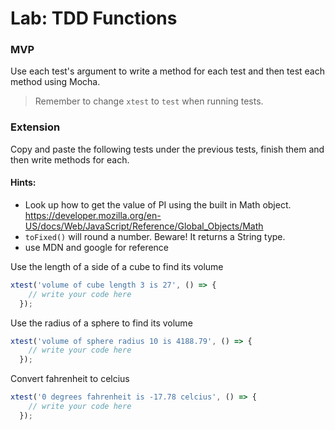 # Lab: TDD Functions

### MVP
Use each test's argument to write a method for each test and then test each method using Mocha.

> Remember to change `xtest` to `test` when running tests.

### Extension

Copy and paste the following tests under the previous tests, finish them and then write methods for each.

#### Hints:
- Look up how to get the value of PI using the built in Math object.
https://developer.mozilla.org/en-US/docs/Web/JavaScript/Reference/Global_Objects/Math
- `toFixed()` will round a number. Beware! It returns a String type.
- use MDN and google for reference

Use the length of a side of a cube to find its volume
```js
xtest('volume of cube length 3 is 27', () => {
    // write your code here
  });
```

Use the radius of a sphere to find its volume
```js
xtest('volume of sphere radius 10 is 4188.79', () => {
    // write your code here
  });
```

Convert fahrenheit to celcius
```js
xtest('0 degrees fahrenheit is -17.78 celcius', () => {
    // write your code here
  });
```